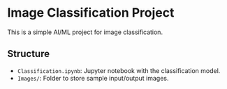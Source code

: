 # Image Classification Project

This is a simple AI/ML project for image classification.

## Structure

- `Classification.ipynb`: Jupyter notebook with the classification model.
- `Images/`: Folder to store sample input/output images.
